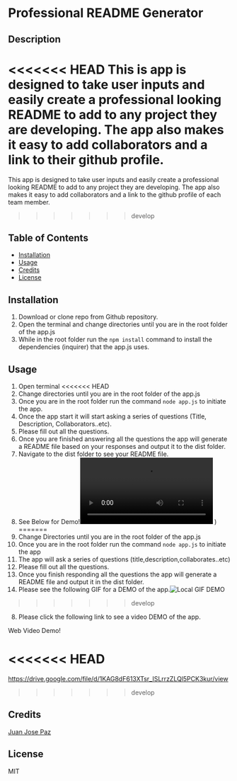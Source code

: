 
# Professional README Generator

## Description 

<<<<<<< HEAD
This is app is designed to take user inputs and easily create a professional looking README to add to any project they are developing. The app also makes it easy to add collaborators and a link to their github profile.
=======
This app is designed to take user inputs and easily create a professional looking README to add to any project they are developing. The app also makes it easy to add collaborators and a link to the github profile of each team member.
>>>>>>> develop

## Table of Contents

* [Installation](#installation)
* [Usage](#usage)
* [Credits](#credits)
* [License](#license)

## Installation

1. Download or clone repo from Github repository.
2. Open the terminal and change directories until you are in the root folder of the app.js
3. While in the root folder run the `npm install` command to install the dependencies (inquirer) that the app.js uses.

## Usage 

1. Open terminal
<<<<<<< HEAD
2. Change directories until you are in the root folder of the app.js
3. Once you are in the root folder run the command `node app.js` to initiate the app.
4. Once the app start it will start asking a series of questions (Title, Description, Collaborators..etc).
5. Please fill out all the questions.
6. Once you are finished answering all the questions the app will generate a README file based on your responses and output it to the dist folder.
7. Navigate to the dist folder to see your README file.
8. See Below for Demo!![See Below for Demo!](./assets/video/Demo.mp4)
)
=======
2. Change Directories until you are in the root folder of the app.js
3. Once you are in the root folder run the command `node app.js` to initiate the app
4. The app will ask a series of questions (title,description,collaborates..etc)
5. Please fill out all the questions.
6. Once you finish responding all the questions the app will generate a README file and output it in the dist folder.
7. Please see the following GIF for a DEMO of the app.![Local GIF DEMO](./assets/video/Demo.gif)
>>>>>>> develop

8. Please click the following link to see a video DEMO of the app.

Web Video Demo!

<<<<<<< HEAD
=======
https://drive.google.com/file/d/1KAG8dF613XTsr_ISLrrzZLQl5PCK3kur/view



>>>>>>> develop
## Credits


[Juan Jose Paz](https://github.com/darkjuanjo)

## License

MIT
    